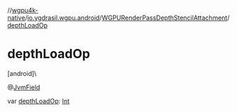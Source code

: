 //[wgpu4k-native](../../../index.md)/[io.ygdrasil.wgpu.android](../index.md)/[WGPURenderPassDepthStencilAttachment](index.md)/[depthLoadOp](depth-load-op.md)

# depthLoadOp

[android]\

@[JvmField](https://kotlinlang.org/api/core/kotlin-stdlib/kotlin.jvm/-jvm-field/index.html)

var [depthLoadOp](depth-load-op.md): [Int](https://kotlinlang.org/api/core/kotlin-stdlib/kotlin/-int/index.html)